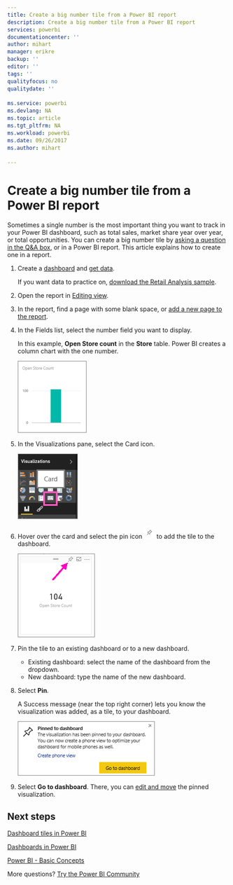 ```yaml
---
title: Create a big number tile from a Power BI report
description: Create a big number tile from a Power BI report
services: powerbi
documentationcenter: ''
author: mihart
manager: erikre
backup: ''
editor: ''
tags: ''
qualityfocus: no
qualitydate: ''

ms.service: powerbi
ms.devlang: NA
ms.topic: article
ms.tgt_pltfrm: NA
ms.workload: powerbi
ms.date: 09/26/2017
ms.author: mihart

---
```

# Create a big number tile from a Power BI report
Sometimes a single number is the most important thing you want to track in your Power BI dashboard, such as total sales, market share year over year, or total opportunities. You can create a big number tile by [asking a question in the Q&A box](powerbi-service-create-a-big-number-tile-for-a-dashboard.md), or in a Power BI report. This article explains how to create one in a report.

1. Create a [dashboard](powerbi-service-dashboards.md) and [get data](service-get-data.md).
   
   If you want data to practice on, [download the Retail Analysis sample](powerbi-sample-retail-analysis-take-a-tour.md). 
2. Open the report in [Editing view](powerbi-service-go-from-reading-view-to-editing-view.md).
3. In the report, find a page with some blank space, or [add a new page to the report](powerbi-service-add-a-page-to-a-report.md).
4. In the Fields list, select the number field you want to display.
   
   In this example, **Open Store count** in the **Store** table. Power BI creates a column chart with the one number.
   
   ![](media/powerbi-service-create-a-big-number-tile-from-a-power-bi-report/PBI_RptNumberTileChart.png)
5. In the Visualizations pane, select the Card icon.
   
   ![](media/powerbi-service-create-a-big-number-tile-from-a-power-bi-report/PBI_ChangeChartCard.png)
6. Hover over the card and select the pin icon ![](media/powerbi-service-create-a-big-number-tile-from-a-power-bi-report/PBI_PinTile.png) to add the tile to the dashboard. 
   
   ![](media/powerbi-service-create-a-big-number-tile-from-a-power-bi-report/power-bi-pin-icon.png)
7. Pin the tile to an existing dashboard or to a new dashboard. 
   
   * Existing dashboard: select the name of the dashboard from the dropdown.
   * New dashboard: type the name of the new dashboard.
8. Select **Pin**.
   
   A Success message (near the top right corner) lets you know the visualization was added, as a tile, to your dashboard.
   
   ![](media/powerbi-service-create-a-big-number-tile-from-a-power-bi-report/power-bi-pin-success-message.png)
9. Select **Go to dashboard**. There, you can [edit and move](powerbi-service-edit-a-tile-in-a-dashboard.md) the pinned visualization.

## Next steps
[Dashboard tiles in Power BI](powerbi-service-dashboard-tiles.md)

[Dashboards in Power BI](powerbi-service-dashboards.md)

[Power BI - Basic Concepts](powerbi-service-basic-concepts.md)

More questions? [Try the Power BI Community](http://community.powerbi.com/)

